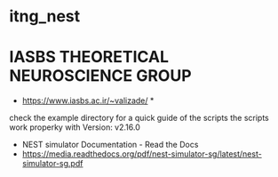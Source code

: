 # itng_nest
# IASBS THEORETICAL NEUROSCIENCE GROUP
* https://www.iasbs.ac.ir/~valizade/ *


check the example directory for a quick guide of the scripts
the scripts work properky with  Version: v2.16.0

-  NEST simulator Documentation - Read the Docs
-  https://media.readthedocs.org/pdf/nest-simulator-sg/latest/nest-simulator-sg.pdf